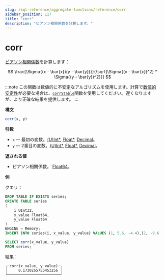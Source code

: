 ```yaml
---
slug: /sql-reference/aggregate-functions/reference/corr
sidebar_position: 117
title: "corr"
description: "ピアソン相関係数を計算します。"
---
```



# corr

[ピアソン相関係数](https://en.wikipedia.org/wiki/Pearson_correlation_coefficient)を計算します：

$$
\frac{\Sigma{(x - \bar{x})(y - \bar{y})}}{\sqrt{\Sigma{(x - \bar{x})^2} * \Sigma{(y - \bar{y})^2}}}
$$


:::note
この関数は数値的に不安定なアルゴリズムを使用します。計算で[数値的安定性](https://en.wikipedia.org/wiki/Numerical_stability)が必要な場合は、[`corrStable`](../reference/corrstable.md)関数を使用してください。遅くなりますが、より正確な結果を提供します。
:::

**構文**

```sql
corr(x, y)
```

**引数**

- `x` — 最初の変数。[(U)Int*](../../data-types/int-uint.md), [Float*](../../data-types/float.md), [Decimal](../../data-types/decimal.md)。
- `y` — 2番目の変数。[(U)Int*](../../data-types/int-uint.md), [Float*](../../data-types/float.md), [Decimal](../../data-types/decimal.md)。

**返される値**

- ピアソン相関係数。 [Float64](../../data-types/float.md)。

**例**

クエリ：

```sql
DROP TABLE IF EXISTS series;
CREATE TABLE series
(
    i UInt32,
    x_value Float64,
    y_value Float64
)
ENGINE = Memory;
INSERT INTO series(i, x_value, y_value) VALUES (1, 5.6, -4.4),(2, -9.6, 3),(3, -1.3, -4),(4, 5.3, 9.7),(5, 4.4, 0.037),(6, -8.6, -7.8),(7, 5.1, 9.3),(8, 7.9, -3.6),(9, -8.2, 0.62),(10, -3, 7.3);
```

```sql
SELECT corr(x_value, y_value)
FROM series;
```

結果：

```response
┌─corr(x_value, y_value)─┐
│     0.1730265755453256 │
└────────────────────────┘
```
